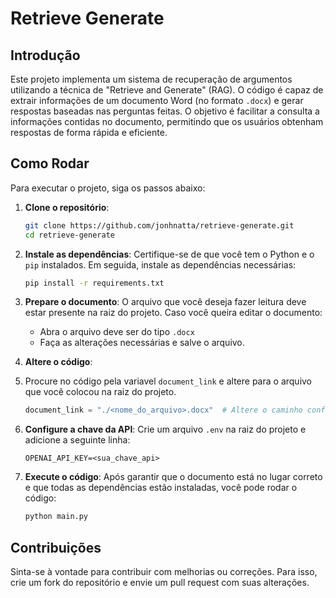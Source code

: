 # Retrieve Generate

## Introdução

Este projeto implementa um sistema de recuperação de argumentos utilizando a técnica de "Retrieve and Generate" (RAG). O código é capaz de extrair informações de um documento Word (no formato `.docx`) e gerar respostas baseadas nas perguntas feitas. O objetivo é facilitar a consulta a informações contidas no documento, permitindo que os usuários obtenham respostas de forma rápida e eficiente.

## Como Rodar

Para executar o projeto, siga os passos abaixo:

1. **Clone o repositório**:
   ```bash
   git clone https://github.com/jonhnatta/retrieve-generate.git
   cd retrieve-generate
   ```

2. **Instale as dependências**:
   Certifique-se de que você tem o Python e o `pip` instalados. Em seguida, instale as dependências necessárias:
   ```bash
   pip install -r requirements.txt
   ```

3. **Prepare o documento**:
   O arquivo que você deseja fazer leitura deve estar presente na raiz do projeto. Caso você queira editar o documento:
   - Abra o arquivo deve ser do tipo `.docx`
   - Faça as alterações necessárias e salve o arquivo.

4. **Altere o código**:
5. Procure no código pela variavel `document_link` e altere para o arquivo que você colocou na raiz do projeto.
   ```python
   document_link = "./<nome_do_arquivo>.docx"  # Altere o caminho conforme necessário
   ```

6. **Configure a chave da API**:
   Crie um arquivo `.env` na raiz do projeto e adicione a seguinte linha:
   ```
   OPENAI_API_KEY=<sua_chave_api>
   ```

7. **Execute o código**:
   Após garantir que o documento está no lugar correto e que todas as dependências estão instaladas, você pode rodar o código:
   ```bash
   python main.py
   ```

## Contribuições

Sinta-se à vontade para contribuir com melhorias ou correções. Para isso, crie um fork do repositório e envie um pull request com suas alterações.